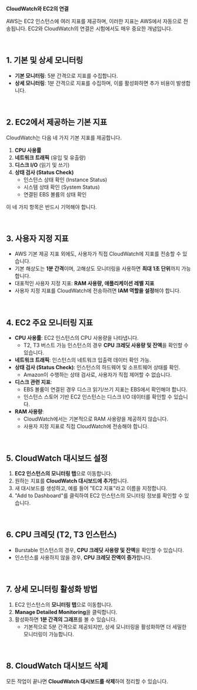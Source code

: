**CloudWatch와 EC2의 연결**

AWS는 EC2 인스턴스에 여러 지표를 제공하며, 이러한 지표는 AWS에서 자동으로 전송됩니다. EC2와 CloudWatch의 연결은 시험에서도 매우 중요한 개념입니다.

<br>

## **1. 기본 및 상세 모니터링**
- **기본 모니터링**: 5분 간격으로 지표를 수집합니다.
- **상세 모니터링**: 1분 간격으로 지표를 수집하며, 이를 활성화하면 추가 비용이 발생합니다.

<br>

## **2. EC2에서 제공하는 기본 지표**
CloudWatch는 다음 네 가지 기본 지표를 제공합니다.
1. **CPU 사용률**
2. **네트워크 트래픽** (유입 및 유출량)
3. **디스크 I/O** (읽기 및 쓰기)
4. **상태 검사 (Status Check)**
   - 인스턴스 상태 확인 (Instance Status)
   - 시스템 상태 확인 (System Status)
   - 연결된 EBS 볼륨의 상태 확인

이 네 가지 항목은 반드시 기억해야 합니다.

<br>

## **3. 사용자 지정 지표**
- AWS 기본 제공 지표 외에도, 사용자가 직접 CloudWatch에 지표를 전송할 수 있습니다.
- 기본 해상도는 **1분 간격**이며, 고해상도 모니터링을 사용하면 **최대 1초 단위**까지 가능합니다.
- 대표적인 사용자 지정 지표: **RAM 사용량, 애플리케이션 레벨 지표**
- 사용자 지정 지표를 CloudWatch에 전송하려면 **IAM 역할을 설정**해야 합니다.

<br>

## **4. EC2 주요 모니터링 지표**
- **CPU 사용률**: EC2 인스턴스의 CPU 사용량을 나타냅니다.
  - T2, T3 버스트 가능 인스턴스의 경우 **CPU 크레딧 사용량 및 잔액**을 확인할 수 있습니다.
- **네트워크 트래픽**: 인스턴스의 네트워크 입출력 데이터 확인 가능.
- **상태 검사 (Status Check)**: 인스턴스의 하드웨어 및 소프트웨어 상태를 확인.
  - Amazon이 수행하는 상태 검사로, 사용자가 직접 제어할 수 없습니다.
- **디스크 관련 지표**:
  - EBS 볼륨이 연결된 경우 디스크 읽기/쓰기 지표는 EBS에서 확인해야 합니다.
  - 인스턴스 스토어 기반 EC2 인스턴스는 디스크 I/O 데이터를 확인할 수 있습니다.
- **RAM 사용량**:
  - CloudWatch에서는 기본적으로 RAM 사용량을 제공하지 않습니다.
  - 사용자 지정 지표로 직접 CloudWatch에 전송해야 합니다.

<br>

## **5. CloudWatch 대시보드 설정**
1. **EC2 인스턴스의 모니터링 탭**으로 이동합니다.
2. 원하는 지표를 **CloudWatch 대시보드에 추가**합니다.
3. 새 대시보드를 생성하고, 예를 들어 "EC2 지표"라고 이름을 지정합니다.
4. "Add to Dashboard"를 클릭하여 EC2 인스턴스의 모니터링 정보를 확인할 수 있습니다.

<br>

## **6. CPU 크레딧 (T2, T3 인스턴스)**
- Burstable 인스턴스의 경우, **CPU 크레딧 사용량 및 잔액**을 확인할 수 있습니다.
- 인스턴스를 사용하지 않을 경우, **CPU 크레딧 잔액이 증가**합니다.

<br>

## **7. 상세 모니터링 활성화 방법**
1. EC2 인스턴스의 **모니터링 탭**으로 이동합니다.
2. **Manage Detailed Monitoring**을 클릭합니다.
3. 활성화하면 **1분 간격의 그래프**를 볼 수 있습니다.
   - 기본적으로 5분 간격으로 제공되지만, 상세 모니터링을 활성화하면 더 세밀한 모니터링이 가능합니다.

<br>

## **8. CloudWatch 대시보드 삭제**
모든 작업이 끝나면 **CloudWatch 대시보드를 삭제**하여 정리할 수 있습니다.